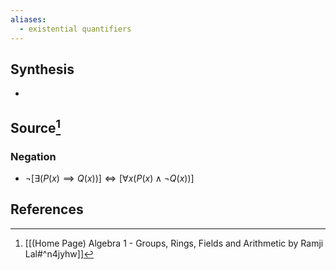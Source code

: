 ```yaml
---
aliases:
  - existential quantifiers
---
```

## Synthesis
- 
## Source[^1]
### Negation
- $\lnot[\exists (P(x) \implies Q(x))] \iff [\forall x(P(x) \land \lnot Q(x))]$

## References

[^1]: [[(Home Page) Algebra 1 - Groups, Rings, Fields and Arithmetic by Ramji Lal#^n4jyhw]]